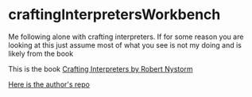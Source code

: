 # craftingInterpretersWorkbench
Me following alone with crafting interpreters. If for some reason you are looking at this just assume most of what you 
see is not my doing and is likely from the book

This is the book [Crafting Interpreters by Robert Nystorm](https://craftinginterpreters.com/)

[Here is the author's repo](https://github.com/munificent/craftinginterpreters)

